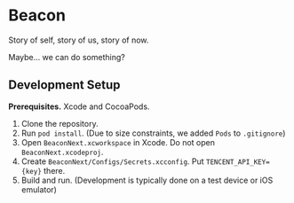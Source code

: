 # Beacon

Story of self, story of us, story of now.

Maybe... we can do something?

## Development Setup

**Prerequisites.** Xcode and CocoaPods.

1. Clone the repository.
2. Run `pod install`. (Due to size constraints, we added `Pods` to `.gitignore`)
3. Open `BeaconNext.xcworkspace` in Xcode. Do not open `BeaconNext.xcodeproj`.
4. Create `BeaconNext/Configs/Secrets.xcconfig`. Put `TENCENT_API_KEY={key}` there.
5. Build and run. (Development is typically done on a test device or iOS emulator)
